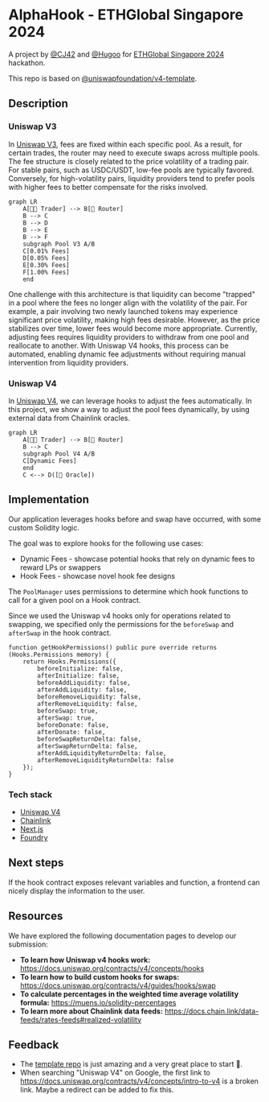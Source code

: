 # AlphaHook - ETHGlobal Singapore 2024

A project by [@CJ42](https://github.com/CJ42) and [@Hugoo](https://github.com/Hugoo) for [ETHGlobal Singapore 2024](https://ethglobal.com/events/singapore2024) hackathon.

This repo is based on [@uniswapfoundation/v4-template](https://github.com/uniswapfoundation/v4-template).

## Description

### Uniswap V3

In [Uniswap V3](https://docs.uniswap.org/contracts/v3/overview), fees are fixed within each specific pool. As a result, for certain trades, the router may need to execute swaps across multiple pools. The fee structure is closely related to the price volatility of a trading pair. For stable pairs, such as USDC/USDT, low-fee pools are typically favored. Conversely, for high-volatility pairs, liquidity providers tend to prefer pools with higher fees to better compensate for the risks involved.

```mermaid
graph LR
    A[🧑‍💻 Trader] --> B[🔀 Router]
    B --> C
    B --> D
    B --> E
    B --> F
    subgraph Pool V3 A/B
    C[0.01% Fees]
    D[0.05% Fees]
    E[0.30% Fees]
    F[1.00% Fees]
    end
```

One challenge with this architecture is that liquidity can become "trapped" in a pool where the fees no longer align with the volatility of the pair. For example, a pair involving two newly launched tokens may experience significant price volatility, making high fees desirable. However, as the price stabilizes over time, lower fees would become more appropriate. Currently, adjusting fees requires liquidity providers to withdraw from one pool and reallocate to another. With Uniswap V4 hooks, this process can be automated, enabling dynamic fee adjustments without requiring manual intervention from liquidity providers.

### Uniswap V4

In [Uniswap V4](https://docs.uniswap.org/contracts/v4/overview), we can leverage hooks to adjust the fees automatically. In this project, we show a way to adjust the pool fees dynamically, by using external data from Chainlink oracles.

```mermaid
graph LR
    A[🧑‍💻 Trader] --> B[🔀 Router]
    B --> C
    subgraph Pool V4 A/B
    C[Dynamic Fees]
    end
    C <--> D([🔮 Oracle])
```

## Implementation

Our application leverages hooks before and swap have occurred, with some custom Solidity logic.

The goal was to explore hooks for the following use cases:

- Dynamic Fees - showcase potential hooks that rely on dynamic fees to reward LPs or swappers
- Hook Fees - showcase novel hook fee designs

The `PoolManager` uses permissions to determine which hook functions to call for a given pool on a Hook contract.

Since we used the Uniswap v4 hooks only for operations related to swapping, we specified only the permissions for the `beforeSwap` and `afterSwap` in the hook contract.

```solidity
function getHookPermissions() public pure override returns (Hooks.Permissions memory) {
    return Hooks.Permissions({
        beforeInitialize: false,
        afterInitialize: false,
        beforeAddLiquidity: false,
        afterAddLiquidity: false,
        beforeRemoveLiquidity: false,
        afterRemoveLiquidity: false,
        beforeSwap: true,
        afterSwap: true,
        beforeDonate: false,
        afterDonate: false,
        beforeSwapReturnDelta: false,
        afterSwapReturnDelta: false,
        afterAddLiquidityReturnDelta: false,
        afterRemoveLiquidityReturnDelta: false
    });
}
```

### Tech stack

- [Uniswap V4](https://docs.uniswap.org/contracts/v4/overview)
- [Chainlink](https://chain.link/)
- [Next.js](https://nextjs.org/)
- [Foundry](https://book.getfoundry.sh/)

## Next steps

If the hook contract exposes relevant variables and function, a frontend can nicely display the information to the user.

## Resources

We have explored the following documentation pages to develop our submission:

- **To learn how Uniswap v4 hooks work:** https://docs.uniswap.org/contracts/v4/concepts/hooks
- **To learn how to build custom hooks for swaps:** https://docs.uniswap.org/contracts/v4/guides/hooks/swap
- **To calculate percentages in the weighted time average volatility formula:** https://muens.io/solidity-percentages
- **To learn more about Chainlink data feeds:** https://docs.chain.link/data-feeds/rates-feeds#realized-volatility

## Feedback

- The [template repo](https://github.com/uniswapfoundation/v4-template) is just amazing and a very great place to start 👏.
- When searching "Uniswap V4" on Google, the first link to <https://docs.uniswap.org/contracts/v4/concepts/intro-to-v4> is a broken link. Maybe a redirect can be added to fix this.
